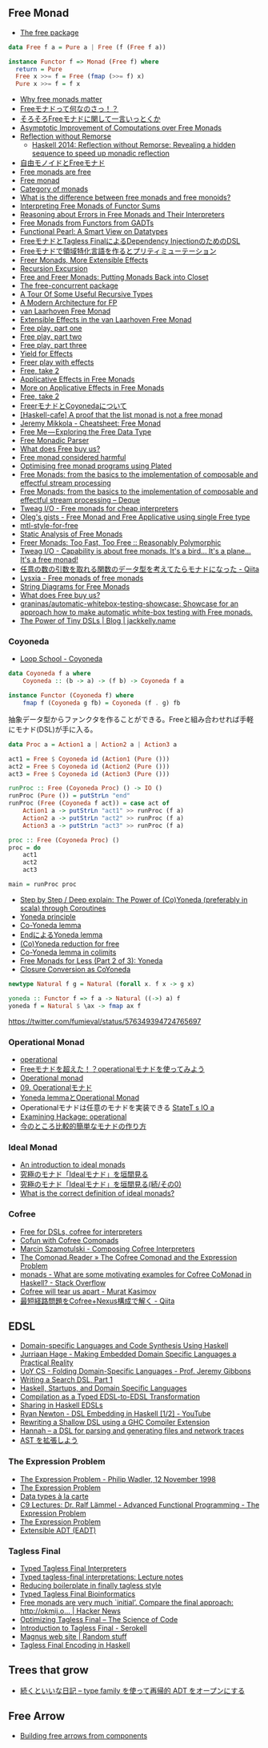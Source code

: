 ## Free Monad
* [The free package](http://hackage.haskell.org/package/free)

```haskell
data Free f a = Pure a | Free (f (Free f a))

instance Functor f => Monad (Free f) where
  return = Pure
  Free x >>= f = Free (fmap (>>= f) x)
  Pure x >>= f = f x
```

* [Why free monads matter](http://www.haskellforall.com/2012/06/you-could-have-invented-free-monads.html)
* [Freeモナドって何なのさっ！？](http://d.hatena.ne.jp/its_out_of_tune/20121111/1352632815)
* [そろそろFreeモナドに関して一言いっとくか](http://d.hatena.ne.jp/fumiexcel/20121111/1352614885)
* [Asymptotic Improvement of Computations over Free Monads](http://www.janis-voigtlaender.eu/papers/AsymptoticImprovementOfComputationsOverFreeMonads.pdf)
* [Reflection without Remorse](http://homepages.cwi.nl/~ploeg/papers/zseq.pdf)
  * [Haskell 2014: Reflection without Remorse: Revealing a hidden sequence to speed up monadic reflection](https://www.youtube.com/watch?v=_XoI65Rxmss)
* [自由モノイドとFreeモナド](http://d.hatena.ne.jp/hiratara/20130525/1369495124)
* [Free monads are free](http://mbps.hatenablog.com/entry/2014/07/08/201210)
* [Free monad](http://mbps.hatenablog.com/entry/2014/06/19/190518)
* [Category of monads](http://mbps.hatenablog.com/entry/2014/06/26/123223)
* [What is the difference between free monads and free monoids?](http://www.reddit.com/r/haskell/comments/2znhjk/what_is_the_difference_between_free_monads_and/)
* [Interpreting Free Monads of Functor Sums](https://gist.github.com/avieth/334201aa341d9a00c7fc)
* [Reasoning about Errors in Free Monads and Their Interpreters](http://aaronlevin.ca/post/122079863187/reasoning-about-errors-in-free-monads-and-their)
* [Free Monads from Functors from GADTs](http://jstimpfle.de/fun/free-monads-gadts.html)
* [Functional Pearl: A Smart View on Datatypes](http://www.fceia.unr.edu.ar/~mauro/pubs/smartviews/smartviews.pdf)
* [FreeモナドとTagless FinalによるDependency InjectionのためのDSL](http://qiita.com/yyu/items/377513f17fec536b562e)
* [Freeモナドで領域特化言語を作るとプリティミューテーション](http://qiita.com/hiruberuto/items/3d55b0e54565dbb286a7)
* [Freer Monads, More Extensible Effects](http://okmij.org/ftp/Haskell/extensible/more.pdf)
* [Recursion Excursion](http://www.parsonsmatt.org/programming/2015/09/24/recursion.html)
* [Free and Freer Monads: Putting Monads Back into Closet](http://okmij.org/ftp/Computation/free-monad.html)
* [The free-concurrent package](https://hackage.haskell.org/package/free-concurrent)
* [A Tour Of Some Useful Recursive Types](https://medium.com/@jaredtobin/a-tour-of-some-useful-recursive-types-8fa8e423b5b9)
* [A Modern Architecture for FP](http://degoes.net/articles/modern-fp/)
* [van Laarhoven Free Monad](http://r6.ca/blog/20140210T181244Z.html)
* [Extensible Effects in the van Laarhoven Free Monad](http://aaronlevin.ca/post/136494428283/extensible-effects-in-the-van-laarhoven-free-monad)
* [Free play, part one](http://therning.org/magnus/posts/2016-01-13-000-free-play--part-one.html)
* [Free play, part two](http://therning.org/magnus/posts/2016-01-15-000-free-play--part-two.html)
* [Free play, part three](http://therning.org/magnus/posts/2016-01-17-000-free-play--part-three.html)
* [Yield for Effects](https://awelonblue.wordpress.com/2016/01/04/yield-for-effects/)
* [Freer play with effects](http://therning.org/magnus/posts/2016-01-24-000-freer-play-with-effects.html)
* [Free, take 2](http://therning.org/magnus/posts/2016-03-16-000-free--take-2.html)
* [Applicative Effects in Free Monads](http://elvishjerricco.github.io/2016/04/08/applicative-effects-in-free-monads.html)
* [More on Applicative Effects in Free Monads](http://elvishjerricco.github.io/2016/04/13/more-on-applicative-effects-in-free-monads.html)
* [Free, take 2](http://therning.org/magnus/posts/2016-06-18-free--take-2.html)
* [FreerモナドとCoyonedaについて](http://qiita.com/masaki_mori/items/afb9696cac2476f0981c)
* [[Haskell-cafe] A proof that the list monad is not a free monad](https://mail.haskell.org/pipermail/haskell-cafe/2017-January/126026.html)
* [Jeremy Mikkola - Cheatsheet: Free Monad](http://jeremymikkola.com/posts/2017_07_11_free_monad_cheatsheet.html)
* [Free Me — Exploring the Free Data Type](https://medium.com/@fintan.halpenny/free-me-exploring-the-free-data-type-c863499a82f8)
* [Free Monadic Parser](http://myuon-myon.hatenablog.com/entry/2017/06/26/174730)
* [What does Free buy us?](http://www.parsonsmatt.org/2017/09/22/what_does_free_buy_us.html)
* [Free monad considered harmful](https://markkarpov.com/post/free-monad-considered-harmful.html)
* [Optimising free monad programs using Plated](https://qfpl.io/posts/optimising-free-with-plated/)
* [Free Monads: from the basics to the implementation of composable and effectful stream processing](https://deque.blog/2017/11/13/free-monads-from-basics-up-to-implementing-composable-and-effectful-stream-processing/)
* [Free Monads: from the basics to the implementation of composable and effectful stream processing – Deque](https://deque.blog/2017/11/13/free-monads-from-basics-up-to-implementing-composable-and-effectful-stream-processing/)
* [Tweag I/O - Free monads for cheap interpreters](https://www.tweag.io/posts/2018-02-05-free-monads.html)
* [Oleg's gists - Free Monad and Free Applicative using single Free type](http://oleg.fi/gists/posts/2018-02-21-single-free.html)
* [mtl-style-for-free](http://h2.jaguarpaw.co.uk/posts/mtl-style-for-free/)
* [Static Analysis of Free Monads](http://reasonablypolymorphic.com/blog/prospecting-free-monads/)
* [Freer Monads: Too Fast, Too Free :: Reasonably Polymorphic](https://reasonablypolymorphic.com/blog/too-fast-too-free/)
* [Tweag I/O - Capability is about free monads. It's a bird… It's a plane… It's a free monad!](https://www.tweag.io/posts/2019-03-20-capability-free-monad.html)
* [任意の数の引数を取れる関数のデータ型を考えてたらモナドになった - Qiita](https://qiita.com/sgmryk/items/4f86ceb82d862cf57636)
* [Lysxia - Free monads of free monads](https://blog.poisson.chat/posts/2019-06-09-free-monads-free-monads.html)
* [String Diagrams for Free Monads](https://research-information.bristol.ac.uk/files/87127912/Nicolas_Wu_String_Diagrams_for_Free_Monads.pdf)
* [What does Free buy us?](https://www.parsonsmatt.org/2017/09/22/what_does_free_buy_us.html)
* [graninas/automatic-whitebox-testing-showcase: Showcase for an approach how to make automatic white-box testing with Free monads.](https://github.com/graninas/automatic-whitebox-testing-showcase)
* [The Power of Tiny DSLs \| Blog \| jackkelly.name](http://jackkelly.name/blog/archives/2020/04/03/the_power_of_tiny_dsls/index.html)

### Coyoneda
* [Loop School - Coyoneda](http://school.looprecur.com/?video=122708005)

```haskell
data Coyoneda f a where
    Coyoneda :: (b -> a) -> (f b) -> Coyoneda f a

instance Functor (Coyoneda f) where
    fmap f (Coyoneda g fb) = Coyoneda (f . g) fb
```

抽象データ型からファンクタを作ることができる。Freeと組み合わせれば手軽にモナド(DSL)が手に入る。

```haskell
data Proc a = Action1 a | Action2 a | Action3 a

act1 = Free $ Coyoneda id (Action1 (Pure ()))
act2 = Free $ Coyoneda id (Action2 (Pure ()))
act3 = Free $ Coyoneda id (Action3 (Pure ()))

runProc :: Free (Coyoneda Proc) () -> IO ()
runProc (Pure ()) = putStrLn "end"
runProc (Free (Coyoneda f act)) = case act of
    Action1 a -> putStrLn "act1" >> runProc (f a)
    Action2 a -> putStrLn "act2" >> runProc (f a)
    Action3 a -> putStrLn "act3" >> runProc (f a)

proc :: Free (Coyoneda Proc) ()
proc = do
    act1
    act2
    act3

main = runProc proc
```

* [Step by Step / Deep explain: The Power of (Co)Yoneda (preferably in scala) through Coroutines](http://stackoverflow.com/questions/24000465/step-by-step-deep-explain-the-power-of-coyoneda-preferably-in-scala-throu#24006085)
* [Yoneda principle](http://mbps.hatenablog.com/entry/2015/02/28/055025)
* [Co-Yoneda lemma](http://mbps.hatenablog.com/entry/2014/04/05/002411)
* [EndによるYoneda lemma](http://mbps.hatenablog.com/entry/2014/04/04/044134)
* [(Co)Yoneda reduction for free](http://mbps.hatenablog.com/entry/2014/04/12/074615)
* [Co-Yoneda lemma in colimits](http://mbps.hatenablog.com/entry/2014/09/30/150836)
* [Free Monads for Less (Part 2 of 3): Yoneda](http://comonad.com/reader/2011/free-monads-for-less-2/)
* [Closure Conversion as CoYoneda](http://prl.ccs.neu.edu/blog/2017/08/28/closure-conversion-as-coyoneda/)

```haskell
newtype Natural f g = Natural (forall x. f x -> g x)

yoneda :: Functor f => f a -> Natural ((->) a) f
yoneda f = Natural $ \ax -> fmap ax f
```

<https://twitter.com/fumieval/status/576349394724765697>

### Operational Monad
* [operational](https://hackage.haskell.org/package/operational)
* [Freeモナドを超えた！？operationalモナドを使ってみよう](http://fumieval.hatenablog.com/entry/2013/05/09/223604)
* [Operational monad](http://mbps.hatenablog.com/entry/2014/07/10/010000)
* [09. Operationalモナド](https://sites.google.com/site/toriaezuzakki/haskell/operational)
* [Yoneda lemmaとOperational Monad](http://myuon-myon.hatenablog.com/entry/2013/06/09/135407)
* Operationalモナドは任意のモナドを実装できる [StateT s IO a](https://gist.github.com/lotz84/ec6b7cb737f12211ebd3)
* [Examining Hackage: operational](http://jozefg.bitbucket.org/posts/2014-12-25-operational.html)
* [今のところ比較的簡単なモナドの作り方](http://fumieval.hatenablog.com/entry/2016/04/08/215045)

### Ideal Monad
* [An introduction to ideal monads](https://theorylunch.wordpress.com/2012/11/08/an-introduction-to-ideal-monads/)
* [究極のモナド「Idealモナド」を垣間見る](http://fumieval.hatenablog.com/entry/2013/01/04/110339)
* [究極のモナド「Idealモナド」を垣間見る(続/その0)](http://fumieval.hatenablog.com/entry/2013/01/07/113221)
* [What is the correct definition of ideal monads?](http://theorylunch.wordpress.com/2012/11/22/what-is-the-correct-definition-of-ideal-monads/)

### Cofree
* [Free for DSLs, cofree for interpreters](http://dlaing.org/cofun/posts/free_and_cofree.html)
* [Cofun with Cofree Comonads](https://yow.eventer.com/yow-lambda-jam-2015-1305/cofun-with-cofree-comonads-by-david-laing-1891)
* [Marcin Szamotulski - Composing Cofree Interpreters](https://www.youtube.com/watch?v=klpKIs84_bU&feature=youtu.be)
* [The Comonad.Reader » The Cofree Comonad and the Expression Problem](http://comonad.com/reader/2008/the-cofree-comonad-and-the-expression-problem/)
* [monads - What are some motivating examples for Cofree CoMonad in Haskell? - Stack Overflow](https://stackoverflow.com/questions/38816993/what-are-some-motivating-examples-for-cofree-comonad-in-haskell)
* [Cofree will tear us apart - Murat Kasimov](https://iokasimov.github.io/posts/2018/05/cofree-will-tear-us-apart)
* [最短経路問題をCofree+Nexus構成で解く - Qiita](https://qiita.com/cutsea110/items/4c891a5e20b4ff33e97b)

## EDSL
* [Domain-specific Languages and Code Synthesis Using Haskell](http://dl.acm.org/citation.cfm?id=2617811)
* [Jurriaan Hage - Making Embedded Domain Specific Languages a Practical Reality](https://www.youtube.com/watch?v=bPrM1gONdII)
* [UoY CS - Folding Domain-Specific Languages - Prof. Jeremy Gibbons](https://www.youtube.com/watch?v=crMTryrqkog)
* [Writing a Search DSL, Part 1](https://blog.cppcabrera.com/posts/56-writing-a-search-dsl-1.html)
* [Haskell, Startups, and Domain Specific Languages](https://www.youtube.com/watch?v=R4nLSxCKkNw)
* [Compilation as a Typed EDSL-to-EDSL Transformation](http://fun-discoveries.blogspot.jp/2016/03/compilation-as-typed-edsl-to-edsl.html)
* [Sharing in Haskell EDSLs](http://jtobin.ca/sharing-in-haskell-edsls)
* [Ryan Newton - DSL Embedding in Haskell [1/2] - YouTube](https://www.youtube.com/watch?v=VIX4_XI3JAE)
* [Rewriting a Shallow DSL using a GHC Compiler Extension](https://ku-fpg.github.io/files/Grebe-17-Transformations.pdf)
* [Hannah – a DSL for parsing and generating files and network traces](http://abau.org/hannah)
* [AST を拡張しよう](https://haskell.e-bigmoon.com/posts/2019/09-09-extensible-ast.html)

### The Expression Problem
* [The Expression Problem - Philip Wadler, 12 November 1998](http://www.daimi.au.dk/~madst/tool/papers/expression.txt)
* [The Expression Problem](http://maoe.hatenadiary.jp/entry/20101214/1292337923)
* [Data types à la carte](http://citeseerx.ist.psu.edu/viewdoc/summary?doi=10.1.1.101.4131)
* [C9 Lectures: Dr. Ralf Lämmel - Advanced Functional Programming - The Expression Problem](https://channel9.msdn.com/Shows/Going+Deep/C9-Lectures-Dr-Ralf-Laemmel-Advanced-Functional-Programming-The-Expression-Problem)
* [The Expression Problem](http://homepages.inf.ed.ac.uk/wadler/papers/expression/expression.txt)
* [Extensible ADT (EADT)](http://hsyl20.fr/home/posts/2018-05-22-extensible-adt.html)

### Tagless Final
* [Typed Tagless Final Interpreters](http://okmij.org/ftp/tagless-final/course/lecture.pdf)
* [Typed tagless-final interpretations: Lecture notes](http://okmij.org/ftp/tagless-final/course/)
* [Reducing boilerplate in finally tagless style](https://ro-che.info/articles/2016-02-03-finally-tagless-boilerplate)
* [Typed Tagless Final Bioinformatics](https://www.youtube.com/watch?v=dj4j_3M4K-0)
* [Free monads are very much `initial’.  Compare the final approach: http://okmij.o… \| Hacker News](https://news.ycombinator.com/item?id=10810309)
* [Optimizing Tagless Final – The Science of Code](http://lukajcb.github.io/blog/functional/2018/01/03/optimizing-tagless-final.html)
* [Introduction to Tagless Final - Serokell](https://serokell.io/blog/2018/12/07/tagless-final)
* [Magnus web site \| Random stuff](http://magnus.therning.org/posts/2019-02-02-000-the-readert-design-pattern-or-tagless-final-.html)
* [Tagless Final Encoding in Haskell](https://jproyo.github.io/posts/2019-03-17-tagless-final-haskell.html)

## Trees that grow
* [続くといいな日記 – type family を使って再帰的 ADT をオープンにする](https://mizunashi-mana.github.io/blog/posts/2019/11/trees-that-grow/)

## Free Arrow
* [Building free arrows from components](http://blog.sigfpe.com/2017/01/building-free-arrows-from-components.html)
